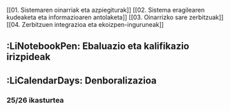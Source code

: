 [[01. Sistemaren oinarriak eta azpiegiturak]]
[[02. Sistema eragilearen kudeaketa eta informazioaren antolaketa]]
[[03. Oinarrizko sare zerbitzuak]]
[[04. Zerbitzuen integrazioa eta ekoizpen-inguruneak]]


## :LiNotebookPen: Ebaluazio eta kalifikazio irizpideak




## :LiCalendarDays: Denboralizazioa


### 25/26 ikasturtea


